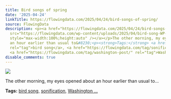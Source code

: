 ```yaml
---
title: Bird songs of spring
date: '2025-04-24'
linkTitle: https://flowingdata.com/2025/04/24/bird-songs-of-spring/
source: FlowingData
description: <p><a href="https://flowingdata.com/2025/04/24/bird-songs-of-spring/"><img
  src="https://flowingdata.com/wp-content/uploads/2025/04/bird-song-WP-750x298.png"
  style="max-width:100%;height:auto" /></a></p>The other morning, my eyes opened about
  an hour earlier than usual to&#8230;<p><strong>Tags:</strong> <a href="https://flowingdata.com/tag/bird-song/"
  rel="tag">bird song</a>, <a href="https://flowingdata.com/tag/sonification/" rel="tag">sonification</a>,
  <a href="https://flowingdata.com/tag/washington-post/" rel="tag">Washington ...
disable_comments: true
---
```

<p><a href="https://flowingdata.com/2025/04/24/bird-songs-of-spring/"><img src="https://flowingdata.com/wp-content/uploads/2025/04/bird-song-WP-750x298.png" style="max-width:100%;height:auto" /></a></p>The other morning, my eyes opened about an hour earlier than usual to&#8230;<p><strong>Tags:</strong> <a href="https://flowingdata.com/tag/bird-song/" rel="tag">bird song</a>, <a href="https://flowingdata.com/tag/sonification/" rel="tag">sonification</a>, <a href="https://flowingdata.com/tag/washington-post/" rel="tag">Washington ...